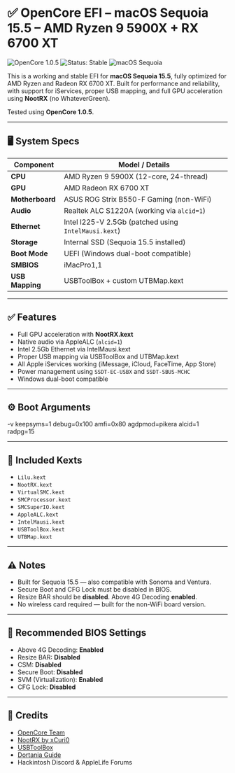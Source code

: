 # ✅ OpenCore EFI – macOS Sequoia 15.5 – AMD Ryzen 9 5900X + RX 6700 XT
![OpenCore 1.0.5](https://img.shields.io/badge/OpenCore-1.0.5-blue.svg)
![Status: Stable](https://img.shields.io/badge/Status-Stable-brightgreen.svg)
![macOS Sequoia](https://img.shields.io/badge/macOS-Sequoia%2015.5-red.svg)

This is a working and stable EFI for **macOS Sequoia 15.5**, fully optimized for AMD Ryzen and Radeon RX 6700 XT. Built for performance and reliability, with support for iServices, proper USB mapping, and full GPU acceleration using **NootRX** (no WhateverGreen).

Tested using **OpenCore 1.0.5**.

---

## 🖥️ System Specs

| Component      | Model / Details                                     |
|----------------|-----------------------------------------------------|
| **CPU**        | AMD Ryzen 9 5900X (12-core, 24-thread)              |
| **GPU**        | AMD Radeon RX 6700 XT                               |
| **Motherboard**| ASUS ROG Strix B550-F Gaming (non-WiFi)             |
| **Audio**      | Realtek ALC S1220A (working via `alcid=1`)          |
| **Ethernet**   | Intel I225-V 2.5Gb (patched using `IntelMausi.kext`)|
| **Storage**    | Internal SSD (Sequoia 15.5 installed)               |
| **Boot Mode**  | UEFI (Windows dual-boot compatible)                 |
| **SMBIOS**     | iMacPro1,1                                          |
| **USB Mapping**| USBToolBox + custom UTBMap.kext                     |

---

## ✅ Features

- Full GPU acceleration with **NootRX.kext**
- Native audio via AppleALC (`alcid=1`)
- Intel 2.5Gb Ethernet via IntelMausi.kext
- Proper USB mapping via USBToolBox and UTBMap.kext
- All Apple iServices working (iMessage, iCloud, FaceTime, App Store)
- Power management using `SSDT-EC-USBX` and `SSDT-SBUS-MCHC`
- Windows dual-boot compatible

---

## ⚙️ Boot Arguments

-v keepsyms=1 debug=0x100 amfi=0x80 agdpmod=pikera alcid=1 radpg=15

---

## 📁 Included Kexts

- `Lilu.kext`
- `NootRX.kext`
- `VirtualSMC.kext`
- `SMCProcessor.kext`
- `SMCSuperIO.kext`
- `AppleALC.kext`
- `IntelMausi.kext`
- `USBToolBox.kext`
- `UTBMap.kext`

---

## ⚠️ Notes

- Built for Sequoia 15.5 — also compatible with Sonoma and Ventura.
- Secure Boot and CFG Lock must be disabled in BIOS.
- Resize BAR should be **disabled**. Above 4G Decoding **enabled**.
- No wireless card required — built for the non-WiFi board version.

---

## 🧠 Recommended BIOS Settings

- Above 4G Decoding: **Enabled**  
- Resize BAR: **Disabled**  
- CSM: **Disabled**  
- Secure Boot: **Disabled**  
- SVM (Virtualization): **Enabled**  
- CFG Lock: **Disabled**

---

## 📝 Credits

- [OpenCore Team](https://github.com/acidanthera)
- [NootRX by xCuri0](https://github.com/xCuri0/NootRX)
- [USBToolBox](https://github.com/USBToolBox/tool)
- [Dortania Guide](https://dortania.github.io/)
- Hackintosh Discord & AppleLife Forums
